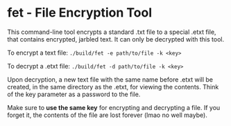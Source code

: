 # fet - File Encryption Tool
This command-line tool encrypts a standard .txt file to a special .etxt file, that contains encrypted, jarbled text. It can only be decrypted with this tool.

To encrypt a text file: `./build/fet -e path/to/file -k <key>`

To decrypt a .etxt file: `./build/fet -d path/to/file -k <key>`

Upon decryption, a new text file with the same name before .etxt will be created, in the same directory as the .etxt, for viewing the contents.
Think of the key parameter as a password to the file.

Make sure to **use the same key** for encrypting and decrypting a file. If you forget it, the contents of the file are lost forever (lmao no well maybe).